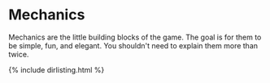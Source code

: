 # Mechanics

Mechanics are the little building blocks of the game.
The goal is for them to be simple, fun, and elegant.
You shouldn't need to explain them more than twice.

{% include dirlisting.html %}

